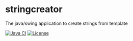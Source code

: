 # stringcreator
The java/swing application to create strings from template

[![Java CI](https://github.com/javadev/stringcreator/actions/workflows/maven.yml/badge.svg)](https://github.com/javadev/stringcreator/actions/workflows/maven.yml)
[![License](http://img.shields.io/:license-apache-brightgreen.svg)](http://www.apache.org/licenses/LICENSE-2.0.html)
